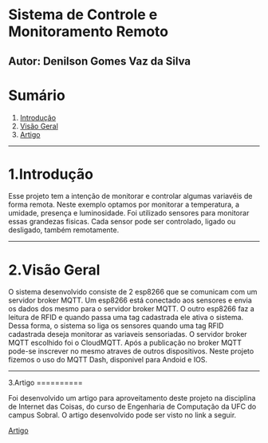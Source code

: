 # Sistema de Controle e Monitoramento Remoto
## Autor: Denilson Gomes Vaz da Silva
# Sumário 
 1. [Introdução](#chap1)
 2. [Visão Geral](#chap2)
 3. [Artigo](#chap3)

*******

<div id='chap1'/>  

1.Introdução
==========

<p>Esse projeto tem a intenção de monitorar e controlar algumas variavéis de forma remota.
Neste exemplo optamos por monitorar a temperatura, a umidade, presença e luminosidade.
Foi utilizado sensores para monitorar essas grandezas fisicas. Cada sensor pode ser controlado,
ligado ou desligado, também remotamente.<p/>

---
<div id='chap2'/>

2.Visão Geral
==========
<p></p>
<p>O sistema desenvolvido consiste de 2 esp8266 que se comunicam com um servidor broker MQTT.
Um esp8266 está conectado aos sensores e envia os dados dos mesmo para o servidor broker MQTT.
O outro esp8266 faz a leitura de RFID e quando passa uma tag cadastrada ele ativa o sistema.
Dessa forma, o sistema so liga os sensores quando uma tag RFID cadastrada deseja monitorar as
variaveis sensoriadas.
O servidor broker MQTT escolhido foi o CloudMQTT. Após a publicação no broker MQTT pode-se
inscrever no mesmo atraves de outros dispositivos. Neste projeto fizemos o uso do MQTT Dash,
disponivel para Andoid e IOS.

---

<div id='chap3'/>
3.Artigo
==========
<p></p>
<p>Foi desenvolvido um artigo para aproveitamento deste projeto na disciplina de Internet das Coisas, do curso de Engenharia de Computação da UFC do campus Sobral. O artigo desenvolvido pode ser visto no link a seguir.

[Artigo](https://drive.google.com/open?id=1mk14w89wjMI3-fXUGNsRDA7_hJkSCFa0)

